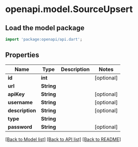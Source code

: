 # openapi.model.SourceUpsert

## Load the model package
```dart
import 'package:openapi/api.dart';
```

## Properties
Name | Type | Description | Notes
------------ | ------------- | ------------- | -------------
**id** | **int** |  | [optional] 
**url** | **String** |  | 
**apiKey** | **String** |  | [optional] 
**username** | **String** |  | [optional] 
**description** | **String** |  | [optional] 
**type** | **String** |  | 
**password** | **String** |  | [optional] 

[[Back to Model list]](../README.md#documentation-for-models) [[Back to API list]](../README.md#documentation-for-api-endpoints) [[Back to README]](../README.md)



